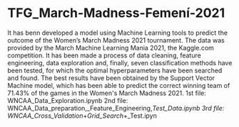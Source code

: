 # TFG_March-Madness-Femení-2021
It has benn  developed a model using Machine Learning tools to predict the outcome of the Women’s March Madness 2021 tournament. The data was provided by the March Machine Learning Mania 2021, the Kaggle.com competition.
It has been made a process of data cleaning, feature engineering, data exploration and, finally, seven classification methods have been tested, for which the optimal hyperparameters have been searched and found.
The best results have been obtained by the Support Vector Machine model, which has been able to predict the correct winning team of 71.43% of the games in the Women's March Madness 2021.
1st file: WNCAA_Data_Exploration.ipynb
2nd file: WNCAA_Data_preparation,_Feature_Engineering,_Test_Data.ipynb
3rd file: WNCAA_Cross_Validation_+_Grid_Search_+_Test.ipyn
